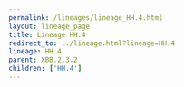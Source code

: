 ```yaml
---
permalink: /lineages/lineage_HH.4.html
layout: lineage_page
title: Lineage HH.4
redirect_to: ../lineage.html?lineage=HH.4
lineage: HH.4
parent: XBB.2.3.2
children: ['HH.4']
---
```

